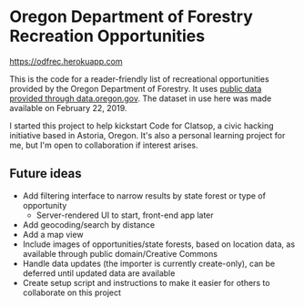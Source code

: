 # Oregon Department of Forestry Recreation Opportunities

<https://odfrec.herokuapp.com>

This is the code for a reader-friendly list of recreational opportunities
provided by the Oregon Department of Forestry. It uses [public data provided
through data.oregon.gov][odf-data-source]. The dataset in use here was made
available on February 22, 2019.

I started this project to help kickstart Code for Clatsop, a civic hacking
initiative based in Astoria, Oregon. It's also a personal learning project for
me, but I'm open to collaboration if interest arises.

## Future ideas

- Add filtering interface to narrow results by state forest or type of
  opportunity
  - Server-rendered UI to start, front-end app later
- Add geocoding/search by distance
- Add a map view
- Include images of opportunities/state forests, based on location data, as
  available through public domain/Creative Commons
- Handle data updates (the importer is currently create-only), can be
  deferred until updated data are available
- Create setup script and instructions to make it easier for others to
  collaborate on this project

[odf-data-source]: https://data.oregon.gov/Recreation/ODF-Recreational-Opportunities/ufw2-6prx
